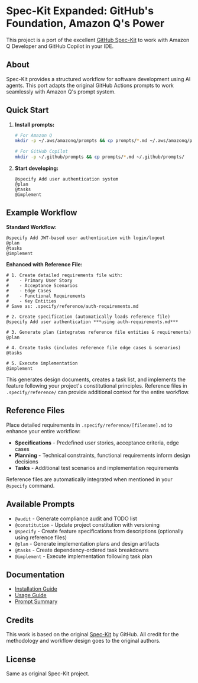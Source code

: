 # Spec-Kit Expanded: GitHub's Foundation, Amazon Q's Power

This project is a port of the excellent [GitHub Spec-Kit](https://github.com/github/spec-kit) to work with Amazon Q Developer and GitHub Copilot in your IDE.

## About

Spec-Kit provides a structured workflow for software development using AI agents. This port adapts the original GitHub Actions prompts to work seamlessly with Amazon Q's prompt system.

## Quick Start

1. **Install prompts:**

   ```bash
   # For Amazon Q
   mkdir -p ~/.aws/amazonq/prompts && cp prompts/*.md ~/.aws/amazonq/prompts/

   # For GitHub Copilot
   mkdir -p ~/.github/prompts && cp prompts/*.md ~/.github/prompts/
   ```

2. **Start developing:**
   ```
   @specify Add user authentication system
   @plan
   @tasks
   @implement
   ```

## Example Workflow

**Standard Workflow:**

```
@specify Add JWT-based user authentication with login/logout
@plan
@tasks
@implement
```

**Enhanced with Reference File:**

```
# 1. Create detailed requirements file with:
#    - Primary User Story
#    - Acceptance Scenarios
#    - Edge Cases
#    - Functional Requirements
#    - Key Entities
# Save as: .specify/reference/auth-requirements.md

# 2. Create specification (automatically loads reference file)
@specify Add user authentication ***using auth-requirements.md***

# 3. Generate plan (integrates reference file entities & requirements)
@plan

# 4. Create tasks (includes reference file edge cases & scenarios)
@tasks

# 5. Execute implementation
@implement
```

This generates design documents, creates a task list, and implements the feature following your project's constitutional principles. Reference files in `.specify/reference/` can provide additional context for the entire workflow.

## Reference Files

Place detailed requirements in `.specify/reference/[filename].md` to enhance your entire workflow:

- **Specifications** - Predefined user stories, acceptance criteria, edge cases
- **Planning** - Technical constraints, functional requirements inform design decisions
- **Tasks** - Additional test scenarios and implementation requirements

Reference files are automatically integrated when mentioned in your `@specify` command.

## Available Prompts

- `@audit` - Generate compliance audit and TODO list
- `@constitution` - Update project constitution with versioning
- `@specify` - Create feature specifications from descriptions (optionally using reference files)
- `@plan` - Generate implementation plans and design artifacts
- `@tasks` - Create dependency-ordered task breakdowns
- `@implement` - Execute implementation following task plan

## Documentation

- [Installation Guide](./INSTALL.md)
- [Usage Guide](./AMAZONQ_PROMPTS_HOWTO.md)
- [Prompt Summary](./AMAZONQ_PROMPTS_SUMMARY.md)

## Credits

This work is based on the original [Spec-Kit](https://github.com/github/spec-kit) by GitHub. All credit for the methodology and workflow design goes to the original authors.

## License

Same as original Spec-Kit project.
